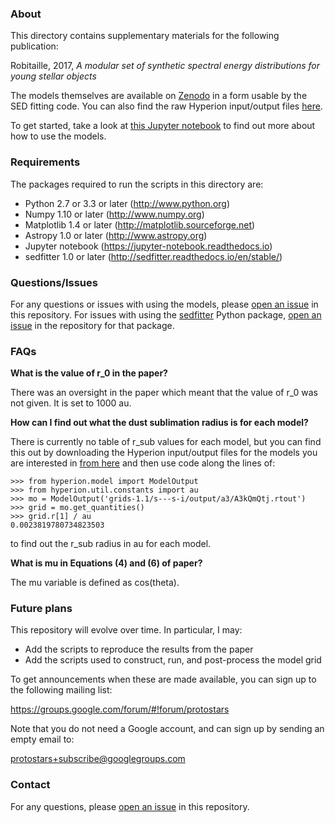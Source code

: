 ### About

This directory contains supplementary materials for the following publication:

Robitaille, 2017, *A modular set of synthetic spectral energy 
distributions for young stellar objects*

The models themselves are available on [Zenodo](https://doi.org/10.5281/zenodo.166732) in a form usable by the SED fitting code. You can also find the raw Hyperion input/output files [here](https://doi.org/10.5281/zenodo.572233).

To get started, take a look at [this Jupyter notebook](https://github.com/hyperion-rt/paper-2017-sed-models/blob/master/notebook/using_the_models.ipynb) to find out more about how to use the models.

### Requirements

The packages required to run the scripts in this directory are:

* Python 2.7 or 3.3 or later (http://www.python.org)
* Numpy 1.10 or later (http://www.numpy.org)
* Matplotlib 1.4 or later (http://matplotlib.sourceforge.net)
* Astropy 1.0 or later (http://www.astropy.org)
* Jupyter notebook (https://jupyter-notebook.readthedocs.io)
* sedfitter 1.0 or later (http://sedfitter.readthedocs.io/en/stable/)

### Questions/Issues

For any questions or issues with using the models, please [open an issue](https://github.com/hyperion-rt/paper-2017-sed-models/issues/new) in this repository. For issues with using the [sedfitter](https://github.com/astrofrog/sedfitter) Python package, [open an issue](https://github.com/astrofrog/sedfitter/issues/new) in the repository for that package.

### FAQs

**What is the value of r_0 in the paper?**

There was an oversight in the paper which meant that the value of r_0 was not given. It is set to 1000 au.

**How can I find out what the dust sublimation radius is for each model?**

There is currently no table of r_sub values for each model, but you can find this out by downloading the Hyperion input/output files for the models you are interested in [from here](https://doi.org/10.5281/zenodo.572233) and then use code along the lines of:

    >>> from hyperion.model import ModelOutput
    >>> from hyperion.util.constants import au
    >>> mo = ModelOutput('grids-1.1/s---s-i/output/a3/A3kQmQtj.rtout')
    >>> grid = mo.get_quantities()
    >>> grid.r[1] / au
    0.0023819780734823503

to find out the r_sub radius in au for each model.

**What is mu in Equations (4) and (6) of paper?**

The mu variable is defined as cos(theta).


### Future plans

This repository will evolve over time. In particular, I may:

* Add the scripts to reproduce the results from the paper
* Add the scripts used to construct, run, and post-process the model grid

To get announcements when these are made available, you can sign up to the following mailing list:

https://groups.google.com/forum/#!forum/protostars

Note that you do not need a Google account, and can sign up by sending an empty email to:

protostars+subscribe@googlegroups.com

### Contact

For any questions, please [open an 
issue](https://github.com/hyperion-rt/paper-2017-sed-models/issues) in 
this repository.
